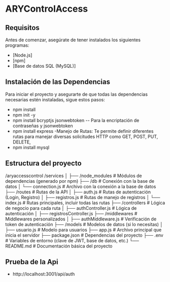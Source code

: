 # ARYControlAccess

## Requisitos

Antes de comenzar, asegúrate de tener instalados los siguientes programas:

- [Node.js]
- [npm]
- [Base de datos SQL (MySQL)]

## Instalación de las Dependencias

Para iniciar el proyecto y asegurarte de que todas las dependencias necesarias estén instaladas, sigue estos pasos:

* npm install
* npm init -y
* npm install bcryptjs jsonwebtoken -- Para la encriptación de contraseñas y jsonwebtoken
* npm install express  -Manejo de Rutas: Te permite definir diferentes rutas para manejar diversas solicitudes HTTP como GET, POST, PUT, DELETE,
* npm install mysql


## Estructura del proyecto

/aryaccesscontrol
/services
│
├── /node_modules          # Módulos de dependencias (generado por npm)
├── /db                    # Conexión con la base de datos
│   └── connection.js      # Archivo con la conexión a la base de datos
├── /routes                # Rutas de la API
│   ├── auth.js            # Rutas de autenticación (Login, Registro)
│   ├── registros.js       # Rutas de manejo de registros
│   └── index.js           # Rutas principales, incluir todas las rutas
├── /controllers           # Lógica de negocio para cada ruta
│   ├── authController.js  # Lógica de autenticación
│   ├── registrosController.js
├── /middlewares           # Middlewares personalizados
│   ├── authMiddleware.js  # Verificación de token de autenticación
├── /models                # Modelos de datos (si lo necesitas)
│   ├── usuario.js         # Modelo para usuarios
├── app.js                 # Archivo principal que inicia el servidor
├── package.json           # Dependencias del proyecto
├── .env                   # Variables de entorno (clave de JWT, base de datos, etc.)
└── README.md              # Documentación básica del proyecto

## Prueba de la Api
* http://localhost:3001/api/auth
